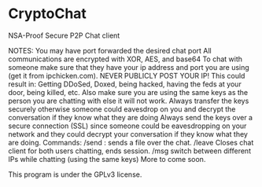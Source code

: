 # CryptoChat
NSA-Proof Secure P2P Chat client

NOTES:
  You may have port forwarded the desired chat port
  All communications are encrypted with XOR, AES, and base64
  To chat with someone make sure that they have your ip address and port you are using (get it from ipchicken.com).
  NEVER PUBLICLY POST YOUR IP! This could result in: Getting DDoSed, Doxed, being hacked, having the feds at your door, being killed, etc.
  Also make sure you are using the same keys as the person you are chatting with else it will not work.
  Always transfer the keys securely otherwise someone could eavesdrop on you and decrypt the conversation if they know what they are doing
  Always send the keys over a secure connection (SSL) since someone could be eavesdropping on your network and they could decrypt your conversation if they know what they are doing.
Commands:
  /send <file>:
    sends a file over the chat.
  /leave
    Closes chat client for both users chatting, ends session.
  /msg <ip>
    switch between different IPs while chatting (using the same keys)
  More to come soon.

This program is under the GPLv3 license.
